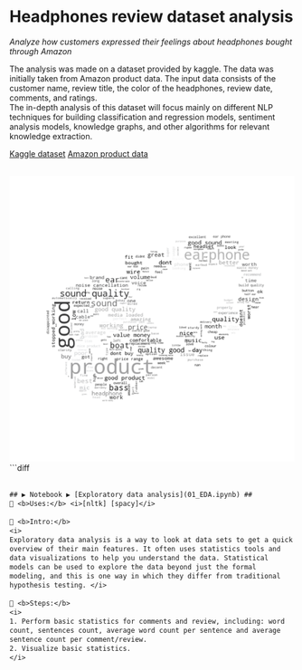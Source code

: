 # Headphones review dataset analysis
<i>Analyze how customers expressed their feelings about headphones bought through Amazon</i>
<p></p>
<p></p>
The analysis was made on a dataset provided by kaggle. The data was initially taken from Amazon product data.
The input data consists of the customer name, review title, the color of the headphones, review date, comments, and ratings.<br>
The in-depth analysis of this dataset will focus mainly on different NLP techniques for building classification and regression models, sentiment analysis models, knowledge graphs, and other algorithms for relevant knowledge extraction.

[Kaggle dataset](https://www.kaggle.com/datasets/mdwaquarazam/headphone-dataset-review-analysis)
[Amazon product data](https://www.amazon.in/boat-headphones/s?k=boat+headphones) 

<code>
<img src="/outputs/headphone_word_cloud.png" alt="Headphones logo" title="Headphones word map logo" style="display: inline-block; margin: 0 auto">
</code>
```diff

```

## ▶️ Notebook ▶️ [Exploratory data analysis](01_EDA.ipynb) ##
🔵 <b>Uses:</b> <i>[nltk] [spacy]</i>

🔵 <b>Intro:</b>
<i>
Exploratory data analysis is a way to look at data sets to get a quick overview of their main features. It often uses statistics tools and data visualizations to help you understand the data. Statistical models can be used to explore the data beyond just the formal modeling, and this is one way in which they differ from traditional hypothesis testing. </i>

🔵 <b>Steps:</b>
<i>
1. Perform basic statistics for comments and review, including: word count, sentences count, average word count per sentence and average sentence count per comment/review.
2. Visualize basic statistics.
</i>
